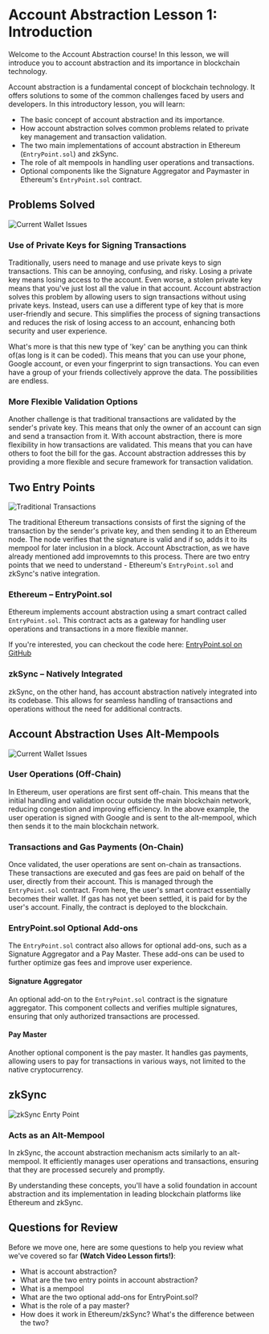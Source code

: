 # Account Abstraction Lesson 1: Introduction

Welcome to the Account Abstraction course! In this lesson, we will introduce you to account abstraction and its importance in blockchain technology. 

Account abstraction is a fundamental concept of blockchain technology. It offers solutions to some of the common challenges faced by users and developers. In this introductory lesson, you will learn:

- The basic concept of account abstraction and its importance.
- How account abstraction solves common problems related to private key management and transaction validation.
- The two main implementations of account abstraction in Ethereum (`EntryPoint.sol`) and zkSync.
- The role of alt mempools in handling user operations and transactions.
- Optional components like the Signature Aggregator and Paymaster in Ethereum's `EntryPoint.sol` contract.

## Problems Solved

![Current Wallet Issues](/6-account-abstraction/1-introduction/currentWalletIssues.png)

### Use of Private Keys for Signing Transactions
Traditionally, users need to manage and use private keys to sign transactions. This can be annoying, confusing, and risky. Losing a private key means losing access to the account. Even worse, a stolen private key means that you've just lost all the value in that account. Account abstraction solves this problem by allowing users to sign transactions without using private keys. Instead, users can use a different type of key that is more user-friendly and secure. This simplifies the process of signing transactions and reduces the risk of losing access to an account, enhancing both security and user experience.

What's more is that this new type of 'key' can be anything you can think of(as long is it can be coded). This means that you can use your phone, Google account, or even your fingerprint to sign transactions. You can even have a group of your friends collectively approve the data. The possibilities are endless.

### More Flexible Validation Options
Another challenge is that traditional transactions are validated by the sender's private key. This means that only the owner of an account can sign and send a transaction from it. With account abstraction, there is more flexibility in how transactions are validated. This means that you can have others to foot the bill for the gas. Account abstraction addresses this by providing a more flexible and secure framework for transaction validation. 

## Two Entry Points

![Traditional Transactions](/6-account-abstraction/1-introduction/tradEthTrans.png)

The traditional Ethereum transactions consists of first the signing of the transaction by the sender's private key, and then sending it to an Ethereum node. The node verifies that the signature is valid and if so, adds it to its mempool for later inclusion in a block. Account Absctraction, as we have already mentioned add improvemnts to this process. There are two entry points that we need to understand - Ethereum's `EntryPoint.sol` and zkSync's native integration.

### Ethereum – EntryPoint.sol
Ethereum implements account abstraction using a smart contract called `EntryPoint.sol`. This contract acts as a gateway for handling user operations and transactions in a more flexible manner.

If you're interested, you can checkout the code here: [EntryPoint.sol on GitHub](https://github.com/eth-infinitism/account-abstraction/blob/develop/contracts/core/EntryPoint.sol)


### zkSync – Natively Integrated
zkSync, on the other hand, has account abstraction natively integrated into its codebase. This allows for seamless handling of transactions and operations without the need for additional contracts.

## Account Abstraction Uses Alt-Mempools

![Current Wallet Issues](/6-account-abstraction/1-introduction/userOp.png)

### User Operations (Off-Chain)
In Ethereum, user operations are first sent off-chain. This means that the initial handling and validation occur outside the main blockchain network, reducing congestion and improving efficiency. In the above example, the user operation is signed with Google and is sent to the alt-mempool, which then sends it to the main blockchain network.

### Transactions and Gas Payments (On-Chain)
Once validated, the user operations are sent on-chain as transactions. These transactions are executed and gas fees are paid on behalf of the user, directly from their account. This is managed through the `EntryPoint.sol` contract. From here, the user's smart contract essentially becomes their wallet. If gas has not yet been settled, it is paid for by the user's account. Finally, the contract is deployed to the blockchain. 

### EntryPoint.sol Optional Add-ons
The `EntryPoint.sol` contract also allows for optional add-ons, such as a Signature Aggregator and a Pay Master. These add-ons can be used to further optimize gas fees and improve user experience.

#### Signature Aggregator
An optional add-on to the `EntryPoint.sol` contract is the signature aggregator. This component collects and verifies multiple signatures, ensuring that only authorized transactions are processed.

#### Pay Master
Another optional component is the pay master. It handles gas payments, allowing users to pay for transactions in various ways, not limited to the native cryptocurrency.

## zkSync

![zkSync Enrty Point](/6-account-abstraction/1-introduction/zksyncEntryPoint.png)

### Acts as an Alt-Mempool
In zkSync, the account abstraction mechanism acts similarly to an alt-mempool. It efficiently manages user operations and transactions, ensuring that they are processed securely and promptly.

By understanding these concepts, you'll have a solid foundation in account abstraction and its implementation in leading blockchain platforms like Ethereum and zkSync. 

## Questions for Review

Before we move one, here are some questions to help you review what we've covered so far **(Watch Video Lesson firts!)**:

- What is account abstraction?
- What are the two entry points in account abstraction?
- What is a mempool
- What are the two optional add-ons for EntryPoint.sol?
- What is the role of a pay master?
- How does it work in Ethereum/zkSync? What's the difference between the two?
  